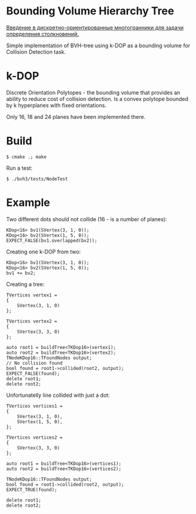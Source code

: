 # Bounding Volume Hierarchy Tree

[Введение в дискретно-ориентированные многогранники для задачи определения столкновений.](http://habrahabr.ru/post/257339/)

Simple implementation of BVH-tree using k-DOP as a bounding volume for Collision Detection task.

# k-DOP

Discrete Orientation Polytopes - the bounding volume that provides an ability to reduce cost of collision detection.
Is a convex polytope bounded by k hyperplanes with fixed orientations.

Only 16, 18 and 24 planes have been implemented there.

# Build

    $ cmake .; make

Run a test:

    $ ./bvh3/tests/NodeTest
  
# Example

Two different dots should not collide (16 - is a number of planes):

    KDop<16> bv1(SVertex(3, 1, 0));
    KDop<16> bv2(SVertex(1, 5, 0));
    EXPECT_FALSE(bv1.overlapped(bv2));

Creating one k-DOP from two:

    KDop<16> bv1(SVertex(3, 1, 0));
    KDop<16> bv2(SVertex(1, 5, 0));
    bv1 += bv2;
    
Creating a tree:

    TVertices vertex1 =
    {
        SVertex(3, 1, 0)
    };
    
    TVertices vertex2 =
    {
        SVertex(3, 3, 0)
    };
    
    auto root1 = buildTree<TKDop16>(vertex1);
    auto root2 = buildTree<TKDop16>(vertex2);
    TNodeKDop16::TFoundNodes output;
    // No collision found
    bool found = root1->collided(root2, output);
    EXPECT_FALSE(found);
    delete root1;
    delete root2;

Unfortunatelly line collided with just a dot:

    TVertices vertices1 =
    {
        SVertex(3, 1, 0),
        SVertex(1, 5, 0),
    };
    
    TVertices vertices2 =
    {
        SVertex(3, 3, 0)
    };
    
    auto root1 = buildTree<TKDop16>(vertices1);
    auto root2 = buildTree<TKDop16>(vertices2);
    
    TNodeKDop16::TFoundNodes output;
    bool found = root1->collided(root2, output);
    EXPECT_TRUE(found);

    delete root1;
    delete root2;
